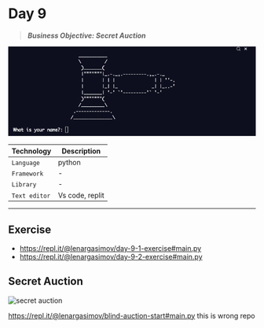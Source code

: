# Day 9

> **_Business Objective: Secret Auction_**

<img src="notes/secret_auction.gif" >

| Technology    | Description     |
| ------------- | --------------- |
| `Language`    | python          |
| `Framework`   | -               |
| `Library`     | -               |
| `Text editor` | Vs code, replit |

---

## Exercise

- https://repl.it/@lenargasimov/day-9-1-exercise#main.py
- https://repl.it/@lenargasimov/day-9-2-exercise#main.py

## Secret Auction

![secret auction]()

https://repl.it/@lenargasimov/blind-auction-start#main.py
this is wrong repo
